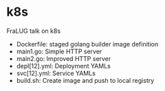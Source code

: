 # k8s
FraLUG talk on k8s

* Dockerfile: staged golang builder image definition
* main1.go: Simple HTTP server
* main2.go: Improved HTTP server
* depl[12].yml: Deployment YAMLs
* svc[12].yml: Service YAMLs
* build.sh: Create image and push to local registry
